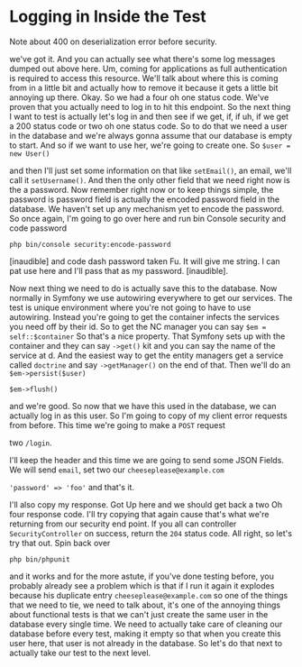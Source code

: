 # Logging in Inside the Test

Note about 400 on deserialization error before security.

we've got it. And you can actually see what there's some log messages dumped out
above here. Um, coming for applications as full authentication is required to access
this resource. We'll talk about where this is coming from in a little bit and
actually how to remove it because it gets a little bit annoying up there. Okay. So we
had a four oh one status code. We've proven that you actually need to log in to hit
this endpoint. So the next thing I want to test is actually let's log in and then see
if we get, if, if uh, if we get a 200 status code or two oh one status code. So to do
that we need a user in the database and we're always gonna assume that our database
is empty to start. And so if we want to use her, we're going to create one. So
`$user = new User()`

and then I'll just set some information on that like `setEmail()`, an email, we'll call
it `setUsername()`. And then the only other field that we need right now is the
a password. Now remember right now or to keep things simple, the password is password
field is actually the encoded password field in the database. We haven't set up any
mechanism yet to encode the password. So once again, I'm going to go over here and
run bin Console security and code password

```terminal
php bin/console security:encode-password
```

[inaudible] and code dash password taken Fu. It will give me string. I can pat use
here and I'll pass that as my password. [inaudible].

Now next thing we need to do is actually save this to the database. Now normally in
Symfony we use autowiring everywhere to get our services. The test is unique
environment where you're not going to have to use autowiring. Instead you're going
to get the container infects the services you need off by their id. So to get the NC
manager you can say `$em = self::$container` So that's a nice
property. That Symfony sets up with the container and they can say `->get()` kit and you
can say the name of the service at d. And the easiest way to get the entity managers
get a service called `doctrine` and say `->getManager()` on the end of that. Then we'll do
an `$em->persist($user)`

`$em->flush()`

and we're good. So now that we have this used in the database, we can actually log in
as this user. So I'm going to copy of my client error requests from before. This time
we're going to make a `POST` request

two `/login`.

I'll keep the header and this time we are going to send some JSON Fields. We will
send `email`, set two our `cheeseplease@example.com`

`'password' => 'foo'` and that's it.

I'll also copy my response. Got Up here and we should get back a two Oh four response
code. I'll try copying that again cause that's what we're returning from our security
end point. If you all can controller `SecurityController` on success, return the `204`
status code. All right, so let's try that out. Spin back over

```terminal
php bin/phpunit
```

 and it works and for the more astute, if you've done
testing before, you probably already see a problem which is that if I run it again it
explodes because his duplicate entry `cheeseplease@example.com` so one of the things
that we need to tie, we need to talk about, it's one of the annoying things about
functional tests is that we can't just create the same user in the database every
single time. We need to actually take care of cleaning our database before every
test, making it empty so that when you create this user here, that user is not
already in the database. So let's do that next to actually take our test to the next
level.